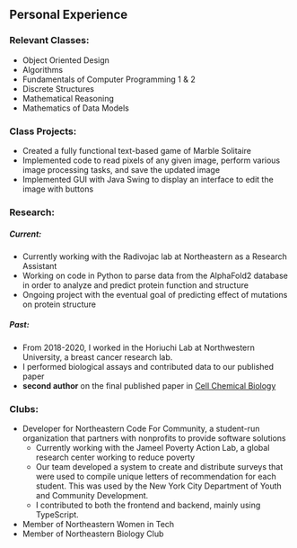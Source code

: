 ## Personal Experience

### Relevant Classes:
- Object Oriented Design
- Algorithms
- Fundamentals of Computer Programming 1 & 2
- Discrete Structures
- Mathematical Reasoning
- Mathematics of Data Models

### Class Projects:
- Created a fully functional text-based game of Marble Solitaire 
- Implemented code to read pixels of any given image, perform various image processing tasks, and save the updated image
- Implemented GUI with Java Swing to display an interface to edit the image with buttons

### Research:
##### Current:
- Currently working with the Radivojac lab at Northeastern as a Research Assistant 
- Working on code in Python to parse data from the AlphaFold2 database in order to analyze and predict protein function and structure 
- Ongoing project with the eventual goal of predicting effect of mutations on protein structure  

##### Past:
- From 2018-2020, I worked in the Horiuchi Lab at Northwestern University, a breast cancer research lab.
- I performed biological assays and contributed data to our published paper 
- **second author** on the final published paper in [Cell Chemical Biology](https://www.cell.com/cell-chemical-biology/fulltext/S2451-9456(21)00400-1?_returnURL=https%3A%2F%2Flinkinghub.elsevier.com%2Fretrieve%2Fpii%2FS2451945621004001%3Fshowall%3Dtrue)


### Clubs:
- Developer for Northeastern Code For Community, a student-run organization that partners with nonprofits to provide software solutions 
  - Currently working with the Jameel Poverty Action Lab, a global research center working to reduce poverty
  - Our team developed a system to create and distribute surveys that were used to compile unique letters of   recommendation for each student. This was used by the New York City Department of Youth and Community Development.
  - I contributed to both the frontend and backend, mainly using TypeScript.
- Member of Northeastern Women in Tech
- Member of Northeastern Biology Club
